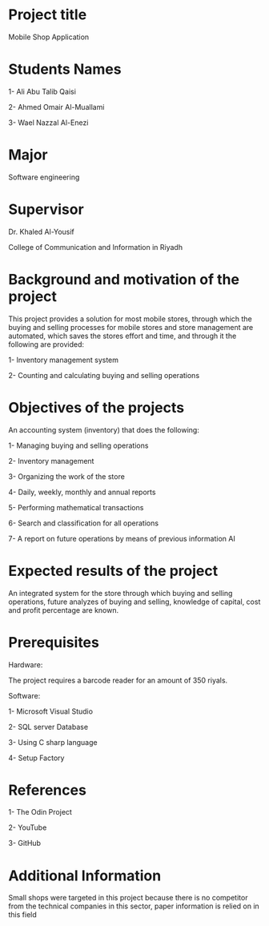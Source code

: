 # Project title 
Mobile Shop Application 

#	Students Names

1- Ali Abu Talib Qaisi

2- Ahmed Omair Al-Muallami

3- Wael Nazzal Al-Enezi

# Major

Software engineering 

#	Supervisor 


Dr. Khaled Al-Yousif

College of Communication and Information in Riyadh


#	Background and motivation of the project


This project provides a solution for most mobile stores, through which the buying and selling processes for mobile stores and store management are automated, which saves the stores effort and time, and through it the following are provided:

1-	Inventory management system

2- Counting and calculating buying and selling operations


#	Objectives of the projects


An accounting system (inventory) that does the following:

1- Managing buying and selling operations

2- Inventory management

3- Organizing the work of the store

4- Daily, weekly, monthly and annual reports

5- Performing mathematical transactions

6- Search and classification for all operations

7- A report on future operations by means of previous information AI


#	Expected results of the project


An integrated system for the store through which buying and selling operations, future analyzes of buying and selling, knowledge of capital, cost and profit percentage are known.


#	 Prerequisites


Hardware:


The project requires a barcode reader for an amount of 350 riyals.


Software:


1-	Microsoft Visual Studio

2-	SQL server Database

3-	Using C sharp language 

4-	Setup Factory


#	 References


1-	The Odin Project

2-	YouTube

3-	GitHub


#	Additional Information




Small shops were targeted in this project because there is no competitor from the technical companies in this sector, paper information is relied on in this field

